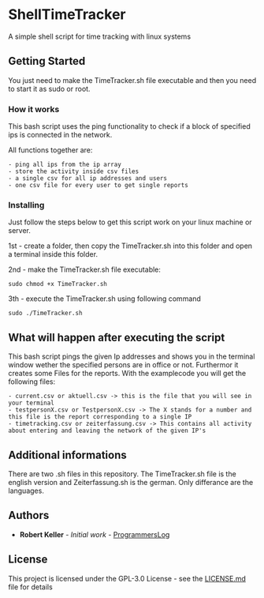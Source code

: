 # ShellTimeTracker
A simple shell script for time tracking with linux systems

## Getting Started

You just need to make the TimeTracker.sh file executable and then you need to start it as sudo or root.

### How it works

This bash script uses the ping functionality to check if a block of specified ips is connected in the network.

All functions together are:
```
- ping all ips from the ip array
- store the activity inside csv files
- a single csv for all ip addresses and users
- one csv file for every user to get single reports
```

### Installing

Just follow the steps below to get this script work on your linux machine or server.

1st - create a folder, then copy the TimeTracker.sh into this folder and open a terminal inside this folder.

2nd - make the TimeTracker.sh file executable:

```
sudo chmod +x TimeTracker.sh
```

3th - execute the TimeTracker.sh using following command

```
sudo ./TimeTracker.sh
```

## What will happen after executing the script

This bash script pings the given Ip addresses and shows you in the terminal window wether the specified persons are in office or not.
Furthermor it creates some Files for the reports.
With the examplecode you will get the following files:

```
- current.csv or aktuell.csv -> this is the file that you will see in your terminal
- testpersonX.csv or TestpersonX.csv -> The X stands for a number and this file is the report corresponding to a single IP
- timetracking.csv or zeiterfassung.csv -> This contains all activity about entering and leaving the network of the given IP's
```

## Additional informations
There are two .sh files in this repository. The TimeTracker.sh file is the english version and Zeiterfassung.sh is the german.
Only differance are the languages.

## Authors

* **Robert Keller** - *Initial work* - [ProgrammersLog](http://programmers-log.net)

## License

This project is licensed under the GPL-3.0 License - see the [LICENSE.md](LICENSE.md) file for details
